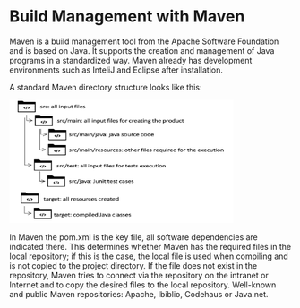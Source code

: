 

# Build Management with Maven

Maven is a build management tool from the Apache Software Foundation and is based on Java. It supports the creation and management of Java programs in a standardized way. Maven already has development environments such as InteliJ and Eclipse after installation. 

A standard Maven directory structure looks like this: 

<img src="/wiki/maven/maven-standard-structure.png" alt="Maven Directory Structure" width="400px" height="220px">

In Maven the pom.xml is the key file, all software dependencies are indicated there. This determines whether Maven has the required files in the local repository; if this is the case, the local file is used when compiling and is not copied to the project directory. If the file does not exist in the repository, Maven tries to connect via the repository on the intranet or Internet and to copy the desired files to the local repository. Well-known and public Maven repositories: Apache, Ibiblio, Codehaus or Java.net.


